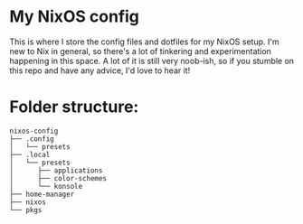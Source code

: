 # My NixOS config
This is where I store the config files and dotfiles for my NixOS setup. I'm new to Nix in general, so there's a lot of tinkering and experimentation happening in this space.
A lot of it is still very noob-ish, so if you stumble on this repo and have any advice, I'd love to hear it!

# Folder structure:
```console
nixos-config
├── .config
│   └── presets
├── .local
│   └── presets
│      ├── applications
│      ├── color-schemes
│      └── konsole
├── home-manager
├── nixos
└── pkgs
```
